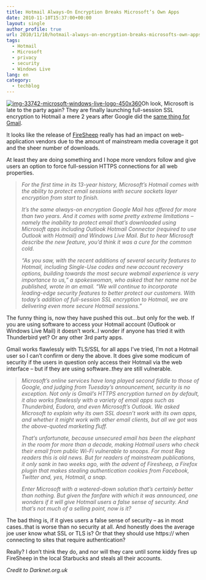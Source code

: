 ```yaml
---
title: Hotmail Always-On Encryption Breaks Microsoft’s Own Apps
date: 2010-11-10T15:37:00+00:00
layout: single
author_profile: true
url: 2010/11/10/hotmail-always-on-encryption-breaks-microsofts-own-apps/
tags:
  - Hotmail
  - Microsoft
  - privacy
  - security
  - Windows Live
lang: en
category: 
  - techblog
---
```

[![img-33742-microsoft-windows-live-logo-450x360](http://lh4.ggpht.com/_vaUVXcmC3OI/TNq1JAkRARI/AAAAAAAADHU/qcudHe_83rk/img-33742-microsoft-windows-live-logo-450x360_thumb%5B6%5D.jpg?imgmax=800 "img-33742-microsoft-windows-live-logo-450x360")](http://lh5.ggpht.com/_vaUVXcmC3OI/TNq1GrG0FwI/AAAAAAAADHQ/fYUXs2hv6mw/s1600-h/img-33742-microsoft-windows-live-logo-450x360%5B4%5D.jpg)Oh look, Microsoft is late to the party again? They are finally launching full-session SSL encryption to Hotmail a mere 2 years after Google did the [same thing for Gmail](http://gmailblog.blogspot.com/2008/07/making-security-easier.html).

It looks like the release of [FireSheep](/2010/10/26/firesheep-who-is-eating-my-cookies/) really has had an impact on web-application vendors due to the amount of mainstream media coverage it got and the sheer number of downloads.

At least they are doing something and I hope more vendors follow and give users an option to force full-session HTTPS connections for all web properties.

> _For the first time in its 13-year history, Microsoft’s Hotmail comes with the ability to protect email sessions with secure sockets layer encryption from start to finish._
> 
> _It’s the same always-on encryption Google Mail has offered for more than two years. And it comes with some pretty extreme limitations – namely the inability to protect email that’s downloaded using Microsoft apps including Outlook Hotmail Connector (required to use Outlook with Hotmail) and Windows Live Mail. But to hear Microsoft describe the new feature, you’d think it was a cure for the common cold._
> 
> _“As you saw, with the recent additions of several security features to Hotmail, including Single-Use codes and new account recovery options, building towards the most secure webmail experience is very importance to us,” a spokeswoman, who asked that her name not be published, wrote in an email. “We will continue to incorporate leading-edge security features to better protect our customers. With today’s addition of full-session SSL encryption to Hotmail, we are delivering even more secure Hotmail sessions.”_

The funny thing is, now they have pushed this out…but only for the web. If you are using software to access your Hotmail account (Outlook or Windows Live Mail) it doesn’t work..I wonder if anyone has tried it with Thunderbird yet? Or any other 3rd party apps.

Gmail works flawlessly with TLS/SSL for all apps I’ve tried, I’m not a Hotmail user so I can’t confirm or deny the above. It does give some modicum of security if the users in question only access their Hotmail via the web interface – but if they are using software..they are still vulnerable.

> _Microsoft’s online services have long played second fiddle to those of Google, and judging from Tuesday’s announcement, security is no exception. Not only is Gmail’s HTTPS encryption turned on by default, it also works flawlessly with a variety of email apps such as Thunderbird, Eudora, and even Microsoft’s Outlook. We asked Microsoft to explain why its own SSL doesn’t work with its own apps, and whether it might work with other email clients, but all we got was the above-quoted marketing fluff._
> 
> _That’s unfortunate, because unsecured email has been the elephant in the room for more than a decade, making Hotmail users who check their email from public Wi-Fi vulnerable to snoops. For most Reg readers this is old news. But for readers of mainstream publications, it only sank in two weeks ago, with the advent of Firesheep, a Firefox plugin that makes stealing authentication cookies from Facebook, Twitter and, yes, Hotmail, a snap._
> 
> _Enter Microsoft with a watered-down solution that’s certainly better than nothing. But given the fanfare with which it was announced, one wonders if it will give Hotmail users a false sense of security. And that’s not much of a selling point, now is it?_

The bad thing is, if it gives users a false sense of security – as in most cases..that is worse than no security at all. And honestly does the average joe user know what SSL or TLS is? Or that they should use https:// when connecting to sites that require authentication?

Really? I don’t think they do, and nor will they care until some kiddy fires up FireSheep in the local Starbucks and steals all their accounts.

_Credit to Darknet.org.uk_
